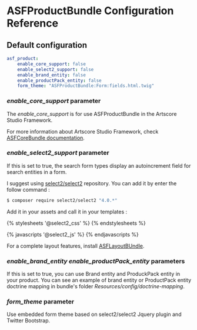 # ASFProductBundle Configuration Reference

## Default configuration

```yaml
asf_product:
    enable_core_support: false
    enable_select2_support: false
    enable_brand_entity: false
    enable_productPack_entity: false
    form_theme: "ASFProductBundle:Form:fields.html.twig"
```

### *enable_core_support* parameter

The *enable_core_support* is for use ASFProductBundle in the Artscore Studio Framework.

For more information about Artscore Studio Framework, check [ASFCoreBundle documentation](https://github.com/artscorestudio/core-bundle/blob/master/Resources/doc/framework.md).

### *enable_select2_support* parameter

If this is set to true, the search form types display an autoincrement field for search entities in a form.

I suggest using [select2/select2](https://github.com/select2/select2) repository. You can add it by enter the follow command :

```bash
$ composer require select2/select2 "4.0.*"
```

Add it in your assets and call it in your templates :

{% stylesheets '@select2_css' %}
	<link href="{{ asset_url }}" rel="stylesheet" type="text/css" />
{% endstylesheets %}


{% javascripts '@select2_js' %}
	<script src="{{ asset_url }}"></script>
{% endjavascripts %}

For a complete layout features, install [ASFLayoutBUndle](https://github.com/artscorestudio/layout-bundle).

### *enable_brand_entity* *enable_productPack_entity* parameters

If this is set to true, you can use Brand entity and ProduckPack entity in your product. You can see an example of brand entity or ProductPack entity doctrine mapping in bundle's folder *Resources/config/doctrine-mapping*.

### *form_theme* parameter

Use embedded form theme based on select2/select2 Jquery plugin and Twitter Bootstrap.